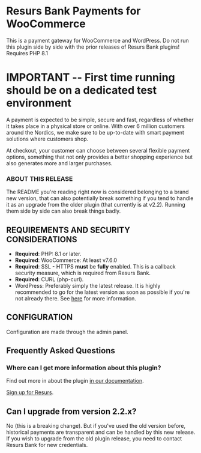 # Resurs Bank Payments for WooCommerce #

This is a payment gateway for WooCommerce and WordPress. Do not run this plugin side by side with the prior releases of Resurs Bank plugins!
Requires PHP 8.1

# IMPORTANT -- First time running should be on a dedicated test environment #

A payment is expected to be simple, secure and fast, regardless of whether it takes place in a physical store or online. With over 6 million customers around the Nordics, we make sure to be up-to-date with smart payment solutions where customers shop.

At checkout, your customer can choose between several flexible payment options, something that not only provides a better shopping experience but also generates more and larger purchases.

### ABOUT THIS RELEASE ###

The README you're reading right now is considered belonging to a brand new version, that can also potentially break something if
you tend to handle it as an upgrade from the older plugin (that currently is at v2.2). Running them side by side can also break things badly.

## REQUIREMENTS AND SECURITY CONSIDERATIONS ##

* **Required**: PHP: 8.1 or later.
* **Required**: WooCommerce: At least v7.6.0
* **Required**: SSL - HTTPS **must** be **fully** enabled. This is a callback security measure, which is required from Resurs Bank.
* **Required**: CURL (php-curl).
* WordPress: Preferably simply the latest release. It is highly recommended to go for the latest version as soon as possible if you're not already there. See [here](https://make.wordpress.org/core/handbook/references/php-compatibility-and-wordpress-versions/) for more information.

## CONFIGURATION ##

Configuration are made through the admin panel.

## Frequently Asked Questions ##

### Where can I get more information about this plugin? ###

Find out more in about the plugin [in our documentation](https://test.resurs.com/docs/display/ecom/Resurs+Merchant+API+2.0+for+WooCommerce).

[Sign up for Resurs](https://www.resursbank.se/betallosningar).

## Can I upgrade from version 2.2.x? ##

No (this is a breaking change). But if you've used the old version before, historical payments are transparent and can be handled by this new release.
If you wish to upgrade from the old plugin release, you need to contact Resurs Bank for new credentials.
